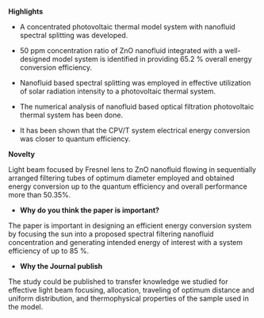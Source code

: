 **Highlights**

-   A concentrated photovoltaic thermal model system with nanofluid
    spectral splitting was developed.

-   50 ppm concentration ratio of ZnO nanofluid integrated with a
    well-designed model system is identified in providing 65.2 % overall
    energy conversion efficiency.

-   Nanofluid based spectral splitting was employed in effective
    utilization of solar radiation intensity to a photovoltaic thermal
    system.

-   The numerical analysis of nanofluid based optical filtration
    photovoltaic thermal system has been done.

-   It has been shown that the CPV/T system electrical energy conversion
    was closer to quantum efficiency.

**Novelty**

Light beam focused by Fresnel lens to ZnO nanofluid flowing in
sequentially arranged filtering tubes of optimum diameter employed and
obtained energy conversion up to the quantum efficiency and overall
performance more than 50.35%.

-   **Why do you think the paper is important?**

The paper is important in designing an efficient energy conversion
system by focusing the sun into a proposed spectral filtering nanofluid
concentration and generating intended energy of interest with a system
efficiency of up to 85 %.

-   **Why the Journal publish**

The study could be published to transfer knowledge we studied for
effective light beam focusing, allocation, traveling of optimum distance
and uniform distribution, and thermophysical properties of the sample
used in the model.
